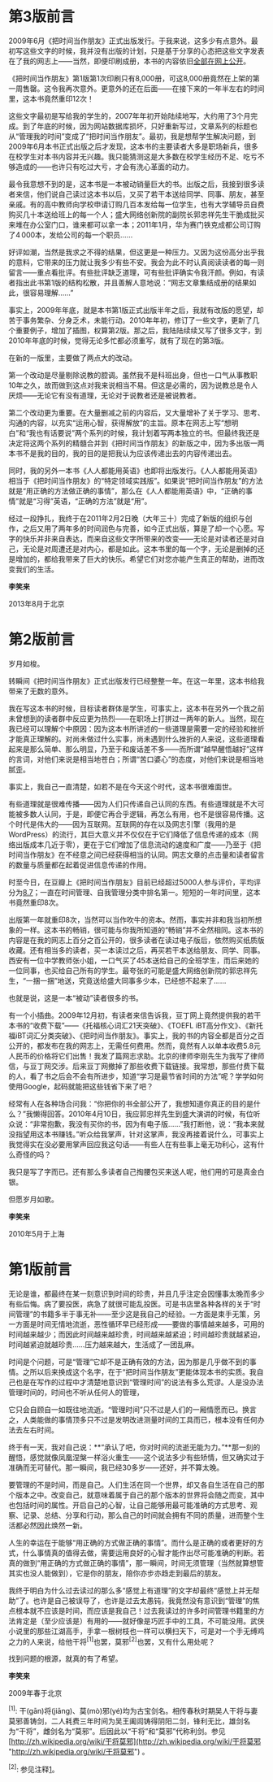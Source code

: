 # 第3版前言

2009年6月《把时间当作朋友》正式出版发行。于我来说，这多少有点意外。最初写这些文字的时候，我并没有出版的计划，只是基于分享的心态把这些文字发表在了我的网志上——当然，即便印刷成册，本书的内容依旧[全部在网上公开](https://zhibimo.com/read/xiaolai/ba-shi-jian-dang-zuo-peng-you)。

《把时间当作朋友》第1版第1次印刷只有8,000册，可这8,000册竟然在上架的第一周售罄。这令我再次意外。更意外的还在后面——在接下来的一年半左右的时间里，这本书竟然重印12次！

这些文字最初是写给我的学生的，2007年年初开始陆续地写，大约用了3个月完成。到了年底的时候，因为网站数据库损坏，只好重新写过，文章系列的标题也从“管理我的时间”变成了“把时间当作朋友”。最初，我是想帮学生解决问题，到2009年6月本书正式出版之后才发现，这本书的主要读者大多是职场新兵，很多在校学生对本书内容并无兴趣。我只能猜测这是大多数在校学生经历不足、吃亏不够造成的——也许只有吃过大亏，才会有洗心革面的动力。

最令我意想不到的是，这本书是一本被动销量巨大的书。出版之后，我接到很多读者来信，他们说自己读过这本书以后，又买了若干本送给同学、同事、朋友，甚至亲戚。有的高中教师向学校申请订购几百本发给每一位学生，也有大学辅导员自费购买几十本送给班上的每一个人；盛大网络创新院的副院长郭忠祥先生干脆成批买来堆在办公室门口，谁来都可以拿一本；2011年1月，华为赛门铁克成都公司订购了4 000本，发给公司的每一个职员……

好评如潮，当然是我求之不得的结果，但这更是一种压力。又因为这份高分出乎我的意料，它带来的压力就让我多少有些不安。我会为此不时认真阅读读者的每一则留言——重点看批评。有些批评缺乏道理，可有些批评确实令我汗颜。例如，有读者指出此书第1版的结构松散，并且善解人意地说：“网志文章集结成册的结果如此，很容易理解……”

事实上，2009年年底，就是本书第1版正式出版半年之后，我就有改版的愿望，却苦于事务繁杂、分身乏术，未能行动。2010年年初，修订了一些文字，更新了几个重要例子，增加了插图，权算第2版。那之后，我陆陆续续又写了很多文字，到2010年年底的时候，觉得无论多忙都必须重写，就有了现在的第3版。

在新的一版里，主要做了两点大的改动。

第一个改动是尽量剔除说教的腔调。虽然我不是科班出身，但也一口气从事教职10年之久，故而做到这点对我来说相当不易。但这是必需的，因为说教总是令人厌烦——无论它有没有道理，无论对于说教者还是被说教者。

第二个改动更为重要。在大量删减之前的内容后，又大量增补了关于学习、思考、沟通的内容，以充实“运用心智，获得解放”的主旨。原本在网志上写“想明白”和“我也有话要说”两个系列的时候，我计划着写两本独立的书。但最终我还是决定将这两个系列的精髓合并到《把时间当作朋友》的新版之中，因为多出版一两本书不是我的目的，我的目的是把我认为应该传递出去的内容传递出去。

同时，我的另外一本书《人人都能用英语》也即将出版发行。《人人都能用英语》相当于《把时间当作朋友》的“特定领域实践版”。如果说“把时间当作朋友”的方法就是“用正确的方法做正确的事情”，那么在《人人都能用英语》中，“正确的事情”就是“习得”英语，“正确的方法”就是“用”。

经过一段挣扎，我终于在2011年2月2日晚（大年三十）完成了新版的组织与创作，之后又用了两年多的时间润色与完善，如今正式出版，算是了却一个心愿。写字的快乐并非来自表达，而来自这些文字所带来的改变——无论是对读者还是对自己，无论是对周遭还是对内心，都是如此。这本书里的每一个字，无论是删掉的还是增加的，都给我带来了巨大的快乐。希望它们对您亦能产生真正的帮助，进而改变我们的生活。

**李笑来**

2013年8月于北京


# 第2版前言

岁月如梭。

转瞬间《把时间当作朋友》正式出版发行已经整整一年。在这一年里，这本书给我带来了无数的意外。

我在写这本书的时候，目标读者群体是学生，可事实上，这本书在另外一个我之前未曾想到的读者群中反应更为热烈——在职场上打拼过一两年的新人。当然，现在我已经可以理解个中原因：因为这本书所讲述的一些道理是需要一定的经验和挫折才能真正理解的。对尚未做过什么实事，尚未遇到什么挫折的人来说，这些道理看起来是那么简单、那么明显，乃至于和废话差不多——而所谓“越早醒悟越好”这样的言词，对他们来说是相当地苍白；所谓“苦口婆心”的态度，对他们来说是相当地腻歪。

事实上，我自己一直清楚，如若不是在今天这个时代，这本书很难面世。

有些道理就是很难传播——因为人们只传递自己认同的东西。有些道理就是不大可能被多数人认同，于是，即便它再合乎逻辑，再怎么有用，也不是很容易传播。这个时代是伟大的——因为互联网。互联网的存在以及网志引擎（我用的是WordPress）的流行，其巨大意义并不仅仅在于它们降低了信息传递的成本（网络出版成本几近于零），更在于它们增加了信息流动的速度和广度——乃至于《把时间当作朋友》在不经意之间已经获得相当的认同。网志文章的点击量和读者留言的数量与质量都在起着促进信息传递的作用。

时至今日，在豆瓣上《把时间当作朋友》目前已经超过5000人参与评价，平均评分为[8.7](http://book.douban.com/subject/3609132/)；一直在时间管理、自我管理分类中排名第一。短短的一年时间里，这本书竟然重印8次。

出版第一年就重印8次，当然可以当作吹牛的资本。然而，事实并非和我当初所想象的一样。这本书的畅销，很可能与你我所知道的“畅销”并不全然相同。这本书的内容是在我的网志上百分之百公开的，很多读者在读过电子版后，依然购买纸质版收藏。还有相当多的读者，买一本读过之后，再买若干本送给朋友、同学、同事。西安有一位中学教师张小姐，一口气买了45本送给自己的全班学生，而后来她的一位同事，也买给自己所有的学生。最夸张的可能是盛大网络创新院的郭忠祥先生，“一捆一捆”地送，究竟送给盛大同事多少本，已经想不起来了……

也就是说，这是一本“被动”读者很多的书。

有一个小插曲。2009年12月初，有读者来信告诉我，豆丁网上竟然提供我的若干本书的“收费下载”——《托福核心词汇21天突破》、《TOEFL iBT高分作文》、《新托福iBT词汇分类突破》、《把时间当作朋友》。事实上，我的书的内容全都是百分之百公开的，都发布在我的网志上，无需任何费用。然而，竟然有人以单本收费5.8元人民币的价格将它们出售！我发了篇网志求助。北京的律师李刚先生为我写了律师信，与豆丁网交涉。后来豆丁网撤掉了那些收费下载链接。我常想，那些付费下载的人，看了书之后会不会有所进步，知道“学习是最节省时间的方法”呢？学学如何使用Google，起码就能把这些钱省下来了吧？

经常有人在各种场合问我：“你把你的书全部公开了，我想知道你真正的目的是什么？”我懒得回答。2010年4月10日，我应郭忠祥先生到盛大演讲的时候，有位听众说：“非常抱歉，我没有买你的书，因为有电子版……”我打断他，说：“我本来就没指望用这本书赚钱。”听众给我掌声，针对这掌声，我没再接着说什么，可事实上我觉得实在没必要用掌声回应我这句话——有些人在有些事上毫无功利心，这有什么奇怪的吗？

我只是写了字而已。还有那么多读者自己掏腰包买来送人呢，他们用的可是真金白银。

但愿岁月如歌。

**李笑来**

2010年5月于上海


# 第1版前言

无论是谁，都最终在某一刻意识到时间的珍贵，并且几乎注定会因懂事太晚而多少有些后悔。病了要投医，病急了就很可能乱投医。可是书店里各种各样的关于“时间管理”的书籍多半于事无补——至少这是我自己的经验。一方面是束手无策，另一方面是时间无情地流逝，恶性循环早已经形成——要做的事情越来越多，可用的时间越来越少；而因此时间越来越珍贵，时间越来越紧迫；时间越珍贵就越紧迫，时间越紧迫就越珍贵……压力越来越大，生活成了一团乱麻。

时间是个问题，可是“管理”它却不是正确有效的方法，因为那是几乎做不到的事情。之所以后来换成这个名字，在于“把时间当作朋友”更能体现本书的实质。我自己也是在写作的过程中才清楚地意识到“管理时间”的说法有多么荒谬。人是没办法管理时间的，时间也不听从任何人的管理，

它只会自顾自一如既往地流逝。“管理时间”只不过是人们的一厢情愿而已。换言之，人类能做的事情顶多只不过是发明改进测量时间的工具而已，根本没有任何办法去左右时间。

终于有一天，我对自己说：**“承认了吧，你对时间的流逝无能为力。”**那一刻的醒悟，感觉就像凤凰涅槃一样浴火重生——这个说法多少有些矫情，但又确实过于准确而无可替代。那一瞬间，我已经30多岁——还好，并不算太晚。

要管理的不是时间，而是自己。人们生活在同一个世界，却又各自生活在自己的那个版本之中。改变自己，就意味着属于自己的那个版本的世界将会随之而变，其中也包括时间的属性。开启自己的心智，让自己能够用最可能准确的方式思考、观察、记录、总结、分享和行动，那么自己的时间就会拥有不同的质量，进而整个生活都必然因此焕然一新。

人生的幸运在于能够“用正确的方式做正确的事情”。而什么是正确的或者更好的方式，什么事情真的值得去做，需要运用良好的心智才能作出尽可能准确的判断。若真的做到“用正确的方式做正确的事情”，那一瞬间，时间无须管理（当然就算想管其实也没人能做到），它是你的朋友，陪你亦步亦趋走到最后的朋友。

我终于明白为什么过去读过的那么多“感觉上有道理”的文字却最终“感觉上并无帮助”了。也许是自己被误导了，也许是过去太愚钝，我竟然没有意识到“管理”的焦点根本就不应该是时间，而应该是我自己！过去我读过的许多时间管理书籍里的方法肯定是（至少应该是）有用的——就好像是巧匠手中的工具，不可能没用。武侠小说里的那些江湖高手，手拿一根树枝也一样可以横扫天下，可是对一个手无缚鸡之力的人来说，给他干将<sup>[1]</sup>也罢，莫邪<sup>[2]</sup>也罢，又有什么用处呢？

找到问题的根源，就真的有了希望。

**李笑来**

2009年春于北京

<sup>[1]</sup>: 干(gān)将(jiāng)、莫(mò)邪(yé)均为古宝剑名。相传春秋时期吴人干将与妻莫邪善铸剑，二人耗费三年时间为吴王阖闾铸得阴阳二剑，锋利无比，雄剑名为“干将”，雌剑名为“莫邪”。后因此以“干将”和“莫邪”代称利剑。参见 [http://zh.wikipedia.org/wiki/干将莫邪](http://zh.wikipedia.org/wiki/干将莫邪 "http://zh.wikipedia.org/wiki/干将莫邪") 。

<sup>[2]</sup>: 参见注释<a href="#reffn_1">1</a>。
